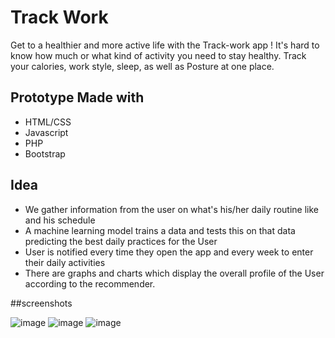 # Track Work

Get to a healthier and more active life with the Track-work app ! 
It's hard to know how much or what kind of activity you need to stay healthy. 
Track your calories, work style, sleep, as well as Posture at one place.

## Prototype Made with 
* HTML/CSS
* Javascript
* PHP
* Bootstrap

## Idea
* We gather information from the user on what's his/her daily routine like and his schedule
* A machine learning model trains a data and tests this on that data predicting the best daily practices for the User
* User is notified every time they open the app and every week to enter their daily activities
* There are graphs and charts which display the overall profile of the User according to the recommender.

##screenshots

![image](https://user-images.githubusercontent.com/57572350/163730904-a8fe406a-418c-4cd7-b66a-1df72f27817a.png) ![image](https://user-images.githubusercontent.com/57572350/163730949-6d11a3d9-47ea-4c0e-90b8-c77069bbebd5.png) ![image](https://user-images.githubusercontent.com/57572350/163730971-98dc417b-d38f-49b1-8d01-65a7d768e153.png)




